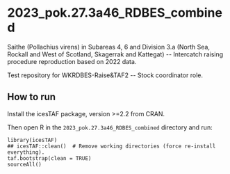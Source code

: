 # 2023_pok.27.3a46_RDBES_combined

Saithe (Pollachius virens) in Subareas 4, 6 and Division 3.a (North Sea, Rockall and West of Scotland, Skagerrak and Kattegat) --
Intercatch raising procedure reproduction based on 2022 data.

Test repository for WKRDBES-Raise&TAF2 -- Stock coordinator role.

## How to run

Install the icesTAF package, version >=2.2 from CRAN.

Then open R in the `2023_pok.27.3a46_RDBES_combined` directory and run:

```{r}
library(icesTAF)
## icesTAF::clean()  # Remove working directories (force re-install everything).
taf.bootstrap(clean = TRUE)
sourceAll()
```
